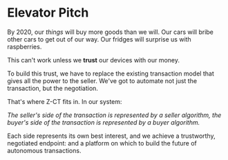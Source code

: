 # Elevator Pitch
By 2020, our *things* will buy more goods than we will. Our cars will bribe other cars to get out of our way. Our fridges will surprise us with raspberries.

This can't work unless we **trust** our devices with our money.

To build this trust, we have to replace the existing transaction model that gives all the power to the seller. We've got to automate not just the transaction, but the negotiation.

That's where Z-CT fits in. In our system: 

*The seller's side of the transaction is represented by a seller algorithm, the buyer's side of the transaction is represented by a buyer algorithm.*

Each side represents its own best interest, and we achieve a trustworthy, negotiated endpoint: and a platform on which to build the future of autonomous transactions.
